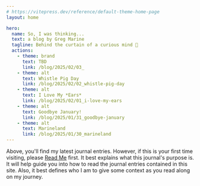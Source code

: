```yaml
---
# https://vitepress.dev/reference/default-theme-home-page
layout: home

hero:
  name: So, I was thinking...
  text: a blog by Greg Marine
  tagline: Behind the curtain of a curious mind 🤔
  actions:
    - theme: brand
      text: TBD
      link: /blog/2025/02/03_
    - theme: alt
      text: Whistle Pig Day
      link: /blog/2025/02/02_whistle-pig-day
    - theme: alt
      text: I Love My *Ears*
      link: /blog/2025/02/01_i-love-my-ears
    - theme: alt
      text: Goodbye January!
      link: /blog/2025/01/31_goodbye-january
    - theme: alt
      text: Marineland
      link: /blog/2025/01/30_marineland
---
```


Above, you'll find my latest journal entries. However, if this is your first time visiting, please [Read Me](read-me) first. It best explains what this journal's purpose is. It will help guide you into how to read the journal entries contained in this site. Also, it best defines who I am to give some context as you read along on my journey.
